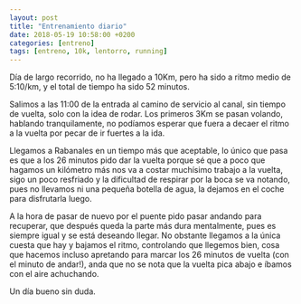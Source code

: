 ```yaml
---
layout: post
title: "Entrenamiento diario"
date: 2018-05-19 10:58:00 +0200
categories: [entreno]
tags: [entreno, 10k, lentorro, running]
---
```

Día de largo recorrido, no ha llegado a 10Km, pero ha sido a ritmo medio de 5:10/km, y el total de tiempo ha sido 52 minutos.

Salimos a las 11:00 de la entrada al camino de servicio al canal, sin tiempo de vuelta, solo con la idea de rodar. Los primeros 3Km se pasan volando, hablando tranquilamente, no podíamos esperar que fuera a decaer el ritmo a la vuelta por pecar de ir fuertes a la ida.

Llegamos a Rabanales en un tiempo más que aceptable, lo único que pasa es que a los 26 minutos pido dar la vuelta porque sé que a poco que hagamos un kilómetro más nos va a costar muchísimo trabajo a la vuelta, sigo un poco resfriado y la dificultad de respirar por la boca se va notando, pues no llevamos ni una pequeña botella de agua, la dejamos en el coche para disfrutarla luego.

A la hora de pasar de nuevo por el puente pido pasar andando para recuperar, que después queda la parte más dura mentalmente, pues es siempre igual y se está deseando llegar. No obstante llegamos a la única cuesta que hay y bajamos el ritmo, controlando que llegemos bien, cosa que hacemos incluso apretando para marcar los 26 minutos de vuelta (con el minuto de andar!), anda que no se nota que la vuelta pica abajo e íbamos con el aire achuchando.

Un día bueno sin duda.
